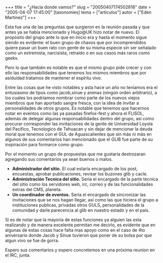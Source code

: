 +++
title = "¿Hacia donde vamos?"
slug = "20050407174502816"
date = "2005-04-07 17:45:00"
[taxonomies]
tema = ["articulos"]
autor = ["Eden Martinez"]
+++

Esta fue una de las preguntas que surgieron en la reunión pasada y que
antes ya se había mencionado y Hugo@UK hizo notar de nuevo. El propósito
del grupo ante lo que en inicio era y hasta el momento sigue siendo es
evidente: el buen grupo de chavos que por incomprendidos quiere pasar un
buen rato con gente de su misma especie sin ser señalado como un
extremista, narcisista, retraído o en sus casos más raros como geeks.

<!-- more -->
Pero lo que también es notable es que el mismo grupo pide crecer y con
ello las responsabilidades que tenemos los mismos miembros que por
asiduidad tratamos de mantener el espíritu vivo.

Entre las cosas que he visto notables y asta hace un año no teníamos era
el entusiasmo de tipos como jacob,sinue y animas (ningún orden
arbitrario), a los cuales los podríamos nombrar como parte de los nuevos
viejos miembros que han aportado sangre fresca, con la idea de invitar a
personalidades de otros grupos. Es notable que tenemos que hacernos
notar en eventos como las ya pasadas firefox-fest y ahora el FLISOL,
además de delegar algunas responsabilidades dentro del grupo, así como
procurar corresponder las invitaciones de la gente de Universidad Loyola
del Pacifico, Tecnologico de Tehuacan y sin dejar de mencionar la deuda
moral que tenemos con el GUL de Aguascalientes que sin más ni más en
algunos de sus comentarios han mencionado que el GLIB fue parte de su
inspiración para formarce como grupo.

Por el momento un grupo de propuestas que me gustaría destrozaran
agregando sus comentarios ya sean buenos o malos.

-   **Administrador del sitio.** El cual estaría encargado de los post,
    encuestas, aprobar publicaciones, revisar los buzones glib y cacle.
-   **Administración Tecnica del sitio.** Seria el encargado de la parte
    tecnica del sitio como los servidores web, irc, correo y de las
    funcionalidades extras del CMS, planeta.
-   **Un coordinador de eventos.** Seria el encargado de sincronizar las
    invitaciones que se nos hagan llegar, así como las que hiciera el
    grupo a instituciones publicas, privadas otros GULS, personalidades
    de la comunidad y darle parecencia al glib en nuestro estado y en el
    país.

Si es de notar que la mayoría de estas funciones ya alguien las esta
realizando y de manera excelente permitan me decirlo, es evidente que en
algunas de estas cosas hace falta mas apoyo como en el caso de 4to
aniversario donde Jacob y Sinue tuvieron que poner de su bolsa por que
algun vivo se fue de gorra.

Espero sus comentarios y espero concretemos en una próxima reunion en el
IRC, junta.

